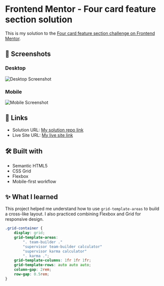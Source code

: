 # Frontend Mentor - Four card feature section solution

This is my solution to the [Four card feature section challenge on Frontend Mentor](https://www.frontendmentor.io/challenges/four-card-feature-section-weK1eFYK).

## 📸 Screenshots

### Desktop
![Desktop Screenshot](.images/desktop-screenshot.png)

### Mobile
![Mobile Screenshot](.images/mobile-screenshot.png)

## 🔗 Links

- Solution URL: [My solution repo link](https://github.com/carodg09/four-card-feature-section-master)
- Live Site URL: [My live site link](https://carodg09.github.io/four-card-feature-section-master)

## 🛠️ Built with

- Semantic HTML5
- CSS Grid
- Flexbox
- Mobile-first workflow

## ✨ What I learned

This project helped me understand how to use `grid-template-areas` to build a cross-like layout. I also practiced combining Flexbox and Grid for responsive design.

```css
.grid-container {
    display: grid;
    grid-template-areas:
        ". team-builder ."
        "supervisor team-builder calculator"
        "supervisor karma calculator"
        ". karma .";
    grid-template-columns: 1fr 1fr 1fr;
    grid-template-rows: auto auto auto;
    column-gap: 2rem;
    row-gap: 0.5rem;
}